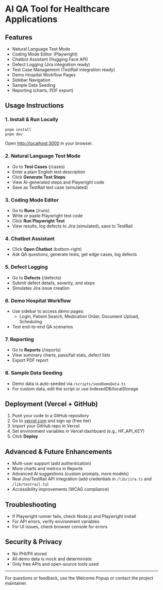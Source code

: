 
# AI QA Tool for Healthcare Applications

## Features
- Natural Language Test Mode
- Coding Mode Editor (Playwright)
- Chatbot Assistant (Hugging Face API)
- Defect Logging (Jira integration ready)
- Test Case Management (TestRail integration ready)
- Demo Hospital Workflow Pages
- Sidebar Navigation
- Sample Data Seeding
- Reporting (charts, PDF export)

## Usage Instructions

### 1. Install & Run Locally
```sh
pnpm install
pnpm dev
```
Open [http://localhost:3000](http://localhost:3000) in your browser.

### 2. Natural Language Test Mode
- Go to **Test Cases** (/cases)
- Enter a plain English test description
- Click **Generate Test Steps**
- View AI-generated steps and Playwright code
- Save as TestRail test case (simulated)

### 3. Coding Mode Editor
- Go to **Runs** (/runs)
- Write or paste Playwright test code
- Click **Run Playwright Test**
- View results, log defects to Jira (simulated), save to TestRail

### 4. Chatbot Assistant
- Click **Open Chatbot** (bottom-right)
- Ask QA questions, generate tests, get edge cases, log defects

### 5. Defect Logging
- Go to **Defects** (/defects)
- Submit defect details, severity, and steps
- Simulates Jira issue creation

### 6. Demo Hospital Workflow
- Use sidebar to access demo pages:
	- Login, Patient Search, Medication Order, Document Upload, Scheduling
- Test end-to-end QA scenarios

### 7. Reporting
- Go to **Reports** (/reports)
- View summary charts, pass/fail stats, defect lists
- Export PDF report

### 8. Sample Data Seeding
- Demo data is auto-seeded via `/scripts/seedDemoData.ts`
- For custom data, edit the script or use IndexedDB/localStorage

## Deployment (Vercel + GitHub)
1. Push your code to a GitHub repository
2. Go to [vercel.com](https://vercel.com) and sign up (free tier)
3. Import your GitHub repo in Vercel
4. Set environment variables in Vercel dashboard (e.g., HF_API_KEY)
5. Click **Deploy**

## Advanced & Future Enhancements
- Multi-user support (add authentication)
- More charts and metrics in Reports
- Advanced AI suggestions (custom prompts, more models)
- Real Jira/TestRail API integration (add credentials in `/lib/jira.ts` and `/lib/testrail.ts`)
- Accessibility improvements (WCAG compliance)

## Troubleshooting
- If Playwright runner fails, check Node.js and Playwright install
- For API errors, verify environment variables
- For UI issues, check browser console for errors

## Security & Privacy
- No PHI/PII stored
- All demo data is mock and deterministic
- Only free APIs and open-source tools used

---

For questions or feedback, use the Welcome Popup or contact the project maintainer.
